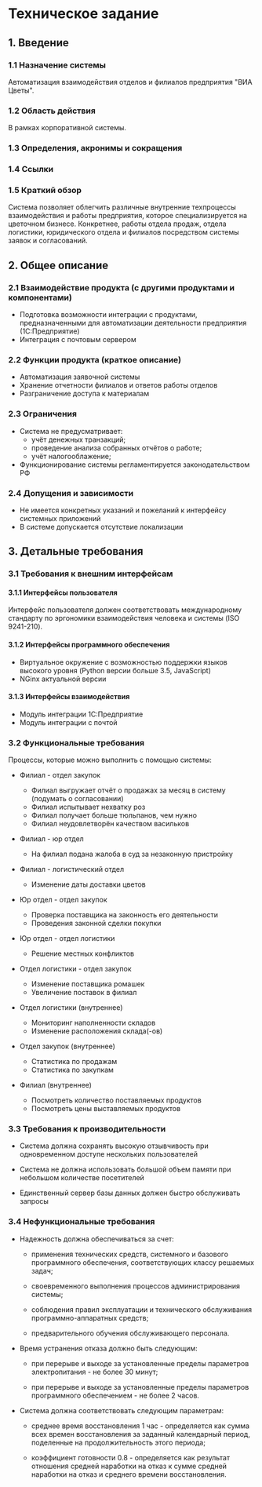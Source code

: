# Техническое задание

## 1. Введение

### 1.1 Назначение системы

Автоматизация взаимодействия отделов и филиалов предприятия "ВИА Цветы".

### 1.2 Область действия

В рамках корпоративной системы.

### 1.3 Определения, акронимы и сокращения

### 1.4 Ссылки

### 1.5 Краткий обзор

Система позволяет облегчить различные внутренние техпроцессы взаимодействия и работы 
предприятия, которое специализируется на цветочном бизнесе. Конкретнее, работы отдела 
продаж, отдела логистики, юридического отдела и филиалов посредством системы заявок
и согласований.

## 2. Общее описание

### 2.1 Взаимодействие продукта (с другими продуктами и компонентами)

- Подготовка возможности интеграции с продуктами, предназначенными 
для автоматизации деятельности предприятия (1С:Предприятие)
- Интеграция с почтовым сервером

### 2.2 Функции продукта (краткое описание)

- Автоматизация заявочной системы
- Хранение отчетности филиалов и ответов работы отделов
- Разграничение доступа к материалам

### 2.3 Ограничения

- Система не предусматривает: 
  - учёт денежных транзакций;
  - проведение анализа собранных отчётов о работе;
  - учёт налогооблажение;
- Функционирование системы регламентируется законодательством РФ

### 2.4 Допущения и зависимости

- Не имеется конкретных указаний и пожеланий к интерфейсу системных приложений
- В системе допускается отсутствие локализации

## 3. Детальные требования

### 3.1 Требования к внешним интерфейсам

#### 3.1.1 Интерфейсы пользователя

Интерфейс пользователя должен соответствовать международному стандарту по эргономики 
взаимодействия человека и системы (ISO 9241-210).

#### 3.1.2 Интерфейсы программного обеспечения

- Виртуальное окружение с возможностью поддержки языков высокого уровня (Python версии больше 3.5, JavaScript)
- NGinx актуальной версии

#### 3.1.3 Интерфейсы взаимодействия

- Модуль интеграции 1С:Предприятие
- Модуль интеграции с почтой

### 3.2 Функциональные требования

Процессы, которые можно выполнить с помощью системы:

- Филиал - отдел закупок

  - Филиал выгружает отчёт о продажах за месяц в систему (подумать о согласовании)
  - Филиал испытывает нехватку роз
  - Филиал получает больше тюльпанов, чем нужно
  - Филиал неудовлетворён качеством васильков

- Филиал - юр отдел

  - На филиал подана жалоба в суд за незаконную пристройку

- Филиал - логистический отдел

  - Изменение даты доставки цветов

- Юр отдел - отдел закупок

  - Проверка поставщика на законность его деятельности
  - Проведения законной сделки покупки

- Юр отдел - отдел логистики

  - Решение местных конфликтов

- Отдел логистики - отдел закупок

  - Изменение поставщика ромашек
  - Увеличение поставок в филиал

- Отдел логистики (внутреннее)

  - Мониторинг наполненности складов
  - Изменение расположения склада(-ов)

- Отдел закупок (внутреннее)

  - Статистика по продажам
  - Статистика по закупкам

- Филиал (внутреннее)

  - Посмотреть количество поставляемых продуктов
  - Посмотреть цены выставляемых продуктов

### 3.3 Требования к производительности

- Система должна сохранять высокую отзывчивость при 
одновременном доступе нескольких пользователей

- Система не должна использовать большой объем памяти 
при небольшом количестве посетителей

- Единственный сервер базы данных должен быстро обслуживать 
запросы

### 3.4 Нефункциональные требования

- Надежность должна обеспечиваться за счет:

  - применения технических средств, системного и базового программного 
  обеспечения, соответствующих классу решаемых задач; 
  
  - своевременного выполнения процессов администрирования системы;
  
  - соблюдения правил эксплуатации и технического обслуживания программно-аппаратных средств;

  - предварительного обучения обслуживающего персонала.

- Время устранения отказа должно быть следующим:

  - при перерыве и выходе за установленные пределы параметров электропитания - не более 30 минут;

  - при перерыве и выходе за установленные пределы параметров программного обеспечением - не более 2 часов.

- Система должна соответствовать следующим параметрам:

  - среднее время восстановления 1 час - определяется как сумма всех времен 
  восстановления за заданный календарный период, поделенные на продолжительность этого периода;

  - коэффициент готовности 0.8 - определяется как результат отношения средней 
  наработки на отказ к сумме средней наработки на отказ и среднего времени восстановления.
  

